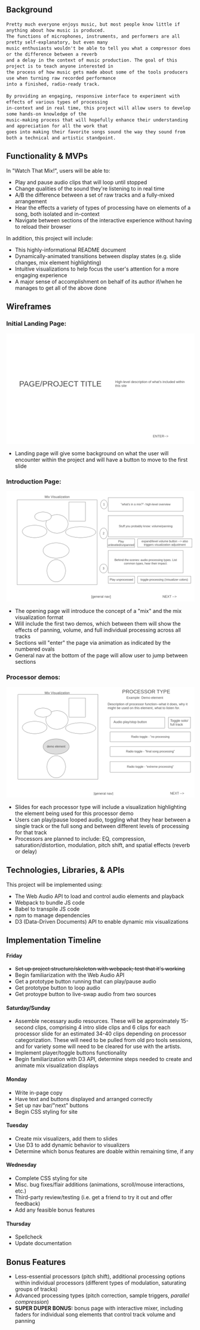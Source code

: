 ## Background

    Pretty much everyone enjoys music, but most people know little if anything about how music is produced. 
    The functions of microphones, instruments, and performers are all pretty self-explanatory, but even many 
    music enthusiasts wouldn't be able to tell you what a compressor does or the difference between a reverb 
    and a delay in the context of music production. The goal of this project is to teach anyone interested in 
    the process of how music gets made about some of the tools producers use when turning raw recorded performance 
    into a finished, radio-ready track. 
    
    By providing an engaging, responsive interface to experiment with effects of various types of processing 
    in-context and in real time, this project will allow users to develop some hands-on knowledge of the 
    music-making process that will hopefully enhance their understanding and appreciation for all the work that 
    goes into making their favorite songs sound the way they sound from both a technical and artistic standpoint.    


## Functionality & MVPs

In "Watch That Mix!", users will be able to:

- Play and pause audio clips that will loop until stopped
- Change qualities of the sound they're listening to in real time
- A/B the difference between a set of raw tracks and a fully-mixed arrangement
- Hear the effects a variety of types of processing have on elements of a song, both isolated and in-context
- Navigate between sections of the interactive experience without having to reload their browser

In addition, this project will include:

- This highly-informational README document
- Dynamically-animated transitions between display states (e.g. slide changes, mix element highlighting)
- Intuitive visualizations to help focus the user's attention for a more engaging experience
- A major sense of accomplishment on behalf of its author if/when he manages to get all of the above done

## Wireframes

###             Initial Landing Page:

![initial landing page](./wireframes/landing_page.png)

- Landing page will give some background on what the user will encounter within the project and will have a button to move to the first slide

###             Introduction Page:

![introduction page](./wireframes/the_mix.png)

- The opening page will introduce the concept of a "mix" and the mix visualization format
- Will include the first two demos, which between them will show the effects of panning, volume, and full individual processing across all tracks
- Sections will "enter" the page via animation as indicated by the numbered ovals
- General nav at the bottom of the page will allow user to jump between sections

###             Processor demos:

![individual processor demo](./wireframes/-processor-page-.png)

- Slides for each processor type will include a visualization highlighting the element being used for this processor demo
- Users can play/pause looped audio, toggling what they hear between a single track or the full song and between different levels of processing for that track
- Processors are planned to include: EQ, compression, saturation/distortion, modulation, pitch shift, and spatial effects (reverb or delay) 

## Technologies, Libraries, & APIs

This project will be implemented using:

- The Web Audio API to load and control audio elements and playback
- Webpack to bundle JS code
- Babel to transpile JS code
- npm to manage dependencies
- D3 (Data-Driven Documents) API to enable dynamic mix visualizations 

## Implementation Timeline

#### Friday
 
 - ~~Set up project structure/skeleton with webpack; test that it's working~~
 - Begin familiarization with the Web Audio API
 - Get a prototype button running that can play/pause audio
 - Get prototype button to loop audio
 - Get protoype button to live-swap audio from two sources

#### Saturday/Sunday
 
 - Assemble necessary audio resources. These will be approximately 15-second clips, comprising 4 intro slide clips and 6 clips for each processor slide for an estimated 34-40 clips depending on processor categorization. These will need to be pulled from old pro tools sessions, and for variety some will need to be cleared for use with the artists.
 - Implement player/toggle buttons functionality
 - Begin familiarization with D3 API, determine steps needed to create and animate mix visualization displays

#### Monday

 - Write in-page copy
 - Have text and buttons displayed and arranged correctly
 - Set up nav bar/"next" buttons
 - Begin CSS styling for site

#### Tuesday

 - Create mix visualizers, add them to slides
 - Use D3 to add dynamic behavior to visualizers
 - Determine which bonus features are doable within remaining time, if any
 

#### Wednesday

 - Complete CSS styling for site
 - Misc. bug fixes/flair additions (animations, scroll/mouse interactions, etc.)
 - Third-party review/testing (i.e. get a friend to try it out and offer feedback)
 - Add any feasible bonus features

#### Thursday

 - Spellcheck
 - Update documentation

## Bonus Features

 - Less-essential processors (pitch shift), additional processing options within individual processors (different types of modulation, saturating groups of tracks)
 - Advanced processing types (pitch correction, sample triggers, *parallel compression*)
 - __SUPER DUPER BONUS:__ bonus page with interactive mixer, including faders for individual song elements that control track volume and panning 